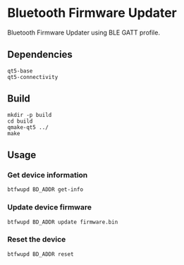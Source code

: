 Bluetooth Firmware Updater
==========================

Bluetooth Firmware Updater using BLE GATT profile.

## Dependencies

```
qt5-base
qt5-connectivity
```

## Build

```
mkdir -p build
cd build
qmake-qt5 ../
make
```

## Usage

### Get device information

```
btfwupd BD_ADDR get-info
```

### Update device firmware

```
btfwupd BD_ADDR update firmware.bin
```

### Reset the device

```
btfwupd BD_ADDR reset
```
